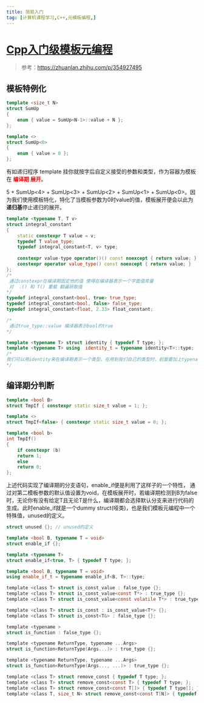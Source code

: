 ```yaml
---
title: 简易入门
tag: [计算机课程学习,C++,元模板编程,]
---
```

# [Cpp入门级模板元编程](https://zhuanlan.zhihu.com/p/354927495)

>  参考：https://zhuanlan.zhihu.com/p/354927495

## 模板特例化

```cpp
template <size_t N>
struct SumUp
{
    enum { value = SumUp<N-1>::value + N };
};

template <>
struct SumUp<0>
{
    enum { value = 0 };
};
```

有如递归程序 template 挂你就按字后自定义接受的参数和类型，作为容器为模板 在 <font color='red'><b>编译期 展开</b></font>。

5 + SumUp<4> + SumUp<3> + SumUp<2> + SumUp<1> + SumUp<0>。因为我们使用模板特化，特化了当模板参数为0时value的值，模板展开便会以此为**递归基**停止递归的展开。



```C++
template <typename T, T v>
struct integral_constant
{
    static constexpr T value = v;
    typedef T value_type;
    typedef integral_constant<T, v> type;
    
    constexpr value-type operator()() const noexcept { return value; }
    constexpr operator value_type() const noexcept { return value; }
};
/*
 通过constexpr在编译期固定他的值 使得在编译器表示一个字面值常量
 对  .() 和 T() 重载 翻遍获取值
*/
typedef integral_constant<bool, true> true_type;
typedef integral_constant<bool, false> false_type;
typedef integral_constant<float, 2.33> float_constant;

/*
 通过true_type::value 编译器表示bool的true
*/
```



```c++
template <typename T> struct identity { typedef T type; };
template <typename T> using  identity_t = typename identity<T>::type;
/*
我们可以用identity来在编译期表示一个类型。在用到我们自己的类型时，前面要加上typename来告诉编译期我这一个值代表一种类型，编译器才不会报错。
*/
```

## 编译期分判断

```CPP
template <bool B>
struct TmpIf { constexpr static size_t value = 1; };

template <>
struct TmpIf<false> { constexpr static size_t value = 0; };

template <bool b>
int TmpIf()
{
    if constexpr (b)
	return 1;
    else
	return 0;
};
```

上述代码实现了编译期的分支语句，enable_if便是利用了这样子的一个特性， 通过对第二模板参数的默认值设置为void，在模板展开时，若编译期检测到B为false时，无论你有没有给定T且无论T是什么，编译期都会选择默认分支来进行代码的生成。此时enable_if就是一个dummy struct(哑类)，也是我们模板元编程中一个特殊值，unused的定义。

```cpp
struct unused {}; // unused的定义

template <bool B, typename T = void>
struct enable_if {};

template <typename T>
struct enable_if<true, T> { typedef T type; };

template <bool B, typename T = void>
using enable_if_t = typename enable_if<B, T>::type;
```

```c
template <class T> struct is_const_value : false_type {};
template <class T> struct is_const_value<const T*> : true_type {};
template <class T> struct is_const_value<const volatile T*> : true_type {};

template <class T> struct is_const : is_const_value<T*> {};
template <class T> struct is_const<T&> : false_type {};

template <typename >
struct is_function : false_type {};

template <typename ReturnType, typename ...Args>
struct is_function<ReturnType(Args...)> : true_type {};

template <typename ReturnType, typename ...Args>
struct is_function<ReturnType(Args..., ...)> : true_type {};

template <class T> struct remove_const { typedef T type; };
template <class T> struct remove_const<const T> { typedef T type; };
template <class T> struct remove_const<const T[]> { typedef T type[]; };
template <class T, size_t N> struct remove_const<const T[N]> { typedef T type[N]; };
```

